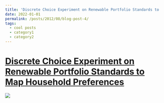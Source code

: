 ```yaml
---
title: 'Discrete Choice Experiment on Renewable Portfolio Standards to Map Household Preferences'
date: 2022-01-01
permalink: /posts/2012/08/blog-post-4/
tags:
  - cool posts
  - category1
  - category2
---
```

    
[**Discrete Choice Experiment on Renewable Portfolio Standards to Map Household Preferences**](/view/saleheconlab/jmp?authuser=0)
======
[![](https://lh5.googleusercontent.com/hI2wFTjEFwwFqKNvthQ3_R8iATRbYADdp0J9yywOx6t9bRTYcfs9QPjYj_ObTu0VFSKJ_Nn0WE-QHW5XwkEKkVcDTdYWdnlOlPOpcMQyCVvRanDE=w1280)](/view/saleheconlab/jmp?authuser=0)